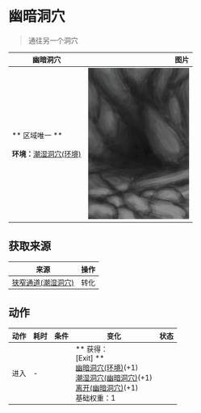 # 幽暗洞穴  
> 通往另一个洞穴  
  
  幽暗洞穴  |   图片   
 ----  |  ----:   
 ** 区域唯一 **<br><br>**环境：**[潮湿洞穴(环境)](Env_DampChamber.md)  |  <img decoding="async" src="Sprite/CaveEntrance.png" href="a.md" style="max-width:300px;max-height:300px;">   
  
## 获取来源  
来源  |  操作  
----  |  ----  
[狭窄通道(潮湿洞穴)](DarkCaveCaveEntranceClosed.md)  |  转化  
## 动作  
动作  |  耗时  |  条件  |  变化  |  状态  
----  |  ----  |  ----  |  ----  |  ----  
进入<br>  |  -  |    |  ** 获得： **<br>** [Exit]  **<br>  [幽暗洞穴(环境)](Env_CaveDark.md)(+1)<br>  [潮湿洞穴(幽暗洞穴)](DarkCaveCaveExit.md)(+1)<br>  [离开(幽暗洞穴)](DarkCaveExit.md)(+1)<br>基础权重：1  |    


<script>document.title="幽暗洞穴 - 卡牌生存百科 Card Survival Wiki";</script>